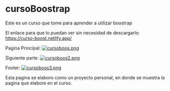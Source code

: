 # cursoBoostrap

Este es un curso que tome para aprender a utilizar boostrap

El enlace para que lo puedan ver sin necesidad de descargarlo: https://curso-boost.netlify.app/

Pagina Principal:
[![cursoboos.png](https://i.postimg.cc/GtGX875v/cursoboos.png)](https://postimg.cc/SYQ6HrqK)

Siguiente parte:
[![cursoboos2.png](https://i.postimg.cc/gjHvbf7t/cursoboos2.png)](https://postimg.cc/Zv09rD46)

Footer:
[![cursoboos3.png](https://i.postimg.cc/fLBz4CKj/cursoboos3.png)](https://postimg.cc/7GJ80gjf)

Esta pagina se elaboro como un proyecto personal, en donde se muestra la pagina que elabore en el curso.
